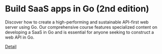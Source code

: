 # Build SaaS apps in Go (2nd edition)

Discover how to create a high-performing and sustainable API-first web server using Go. Our comprehensive course features specialized content on developing a SaaS in Go and is essential for anyone seeking to construct a web API in Go. 

[Detail](https://eduitfree.com/courses/build-saas-apps-in-go-2nd-edition)